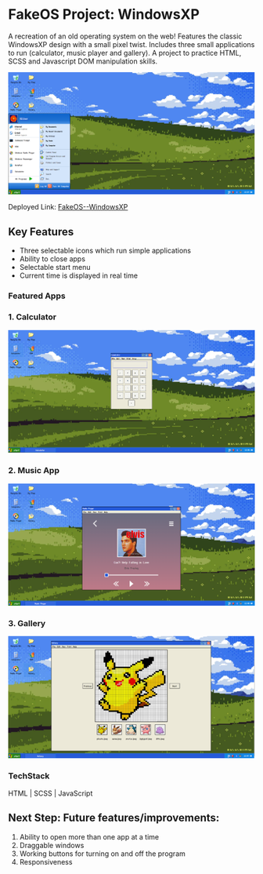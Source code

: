 # FakeOS Project: WindowsXP
A recreation of an old operating system on the web! Features the classic WindowsXP design with a small pixel twist. Includes three small applications to run (calculator, music player and gallery). A project to practice HTML, SCSS and Javascript DOM manipulation skills. 

![Screenshot](./assets/desktop.png)

Deployed Link: [FakeOS--WindowsXP](https://fake-os-seven.vercel.app/)


## Key Features
- Three selectable icons which run simple applications
- Ability to close apps 
- Selectable start menu
- Current time is displayed in real time

### Featured Apps 

### 1. Calculator
![Screenshot](./assets/calculators.png)
### 2. Music App
![Screenshot](./assets/music.png)
### 3. Gallery
![Screenshot](./assets/gallerys.png)
### TechStack
HTML | SCSS | JavaScript

## Next Step: Future features/improvements:
1. Ability to open more than one app at a time
2. Draggable windows
3. Working buttons for turning on and off the program
4. Responsiveness